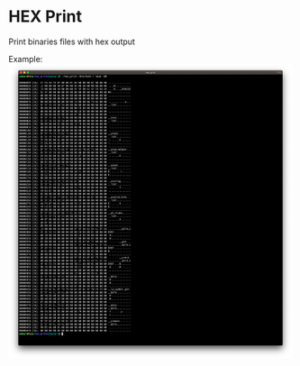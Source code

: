 HEX Print
=========
Print binaries files with hex output

Example:
![HEX Print Output](https://github.com/osburn/hex_print/blob/master/hex_print.png "Output")
